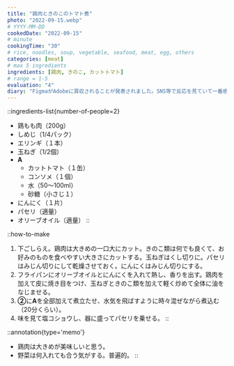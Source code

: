 ```yaml
---
title: "鶏肉ときのこのトマト煮"
photo: "2022-09-15.webp"
# YYYY-MM-DD
cookedDate: "2022-09-15"
# minute
cookingTime: "30"
# rice, noodles, soup, vegetable, seafood, meat, egg, others
categories: [meat]
# max 5 ingredients
ingredients: [鶏肉, きのこ, カットトマト]
# range = 1-5
evaluation: "4"
diary: "FigmaがAdobeに買収されることが発表されました。SNS等で反応を見ていて一番感じたのはFigma愛されてるな！ということです。機能云々より、Adobeがユーザーの愛を取り込めれば一番良いですね。"
---
```


::ingredients-list{number-of-people=2}
- 鶏もも肉（200g）
- しめじ（1/4パック）
- エリンギ（１本）
- 玉ねぎ（1/2個）
- **A**
  - カットトマト（１缶）
  - コンソメ（１個）
  - 水（50～100ml）
  - 砂糖（小さじ１）
- にんにく（１片）
- パセリ（適量）
- オリーブオイル（適量）
::

::how-to-make
1. 下ごしらえ。鶏肉は大きめの一口大にカット。きのこ類は何でも良くて、お好みのものを食べやすい大きさにカットする。玉ねぎはくし切りに。パセリはみじん切りにして乾燥させておく。にんにくはみじん切りにする。
2. フライパンにオリーブオイルとにんにくを入れて熱し、香りを出す。鶏肉を加えて皮に焼き目をつけ、玉ねぎときのこ類を加えて軽く炒めて全体に油をなじませる。
3. **②**に**A**を全部加えて煮立たせ、水気を飛ばすように時々混ぜながら煮込む（20分くらい）。
4. 味を見て塩コショウし、器に盛ってパセリを乗せる。
::

::annotation{type='memo'}
- 鶏肉は大きめが美味しいと思う。
- 野菜は何入れても合う気がする。普遍的。
::

